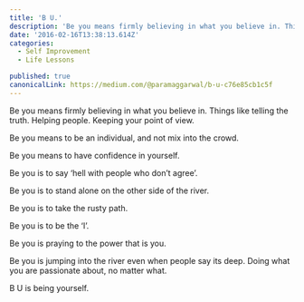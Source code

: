 ```yaml
---
title: 'B U.'
description: 'Be you means firmly believing in what you believe in. Things like telling the truth. Helping people. Keeping your point of view. Be you is jumping into the river even when people say its deep. Doing…'
date: '2016-02-16T13:38:13.614Z'
categories:
  - Self Improvement
  - Life Lessons

published: true
canonicalLink: https://medium.com/@paramaggarwal/b-u-c76e85cb1c5f
---
```


Be you means firmly believing in what you believe in. Things like telling the truth. Helping people. Keeping your point of view.

Be you means to be an individual, and not mix into the crowd.

Be you means to have confidence in yourself.

Be you is to say ‘hell with people who don’t agree’.

Be you is to stand alone on the other side of the river.

Be you is to take the rusty path.

Be you is to be the ‘I’.

Be you is praying to the power that is you.

Be you is jumping into the river even when people say its deep. Doing what you are passionate about, no matter what.

B U is being yourself.
